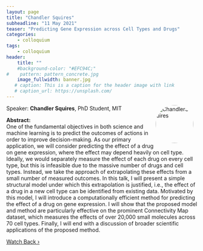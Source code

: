 ```yaml
---
layout: page
title: "Chandler Squires"
subheadline: "11 May 2021"
teaser: "Predicting Gene Expression across Cell Types and Drugs"
categories:
    - colloquium
tags:
    - colloquium
header:
    title: ""
    #background-color: "#EFC94C;"
#    pattern: pattern_concrete.jpg
    image_fullwidth: banner.jpg
   # caption: This is a caption for the header image with link
   # caption_url: https://unsplash.com/
---
```


 <img src="../people/ChandlerSquires.png"
     alt="ChandlerSquires"
     width="100"
     style="float: right; margin-right: 10px; border-radius:50%;" />


Speaker: **Chandler Squires**, PhD Student, MIT

**Abstract:** <br/>
One of the fundamental objectives in both science and machine learning is to predict the outcomes of actions in order to improve decision-making. As our primary application, we will consider predicting the effect of a drug on gene expression, where the effect may depend heavily on cell type.
 Ideally, we would separately measure the effect of each drug on every cell type, but this is infeasible due to the massive number of drugs and cell types. Instead, we take the approach of extrapolating these effects from a small number of measured outcomes. In this talk, I will present a simple structural model under which this extrapolation is justified, i.e., the effect of a drug in a new cell type can be identified from existing data. Motivated by this model, I will introduce a computationally efficient method for predicting the effect of a drug on gene expression. I will show that the proposed model and method are particularly effective on the prominent Connectivity Map dataset, which measures the effects of over 20,000 small molecules across 70 cell types. Finally, I will end with a discussion of broader scientific applications of the proposed method.


<a class="radius button small" href="https://drive.google.com/file/d/1dUVzLi43NNVgyPEF4JnK07laliUQKaiL/view?usp=sharing">Watch Back ›</a>

[1]: https://bereau.group/
[2]: /blog/
[9]: /contact/
[3]:https://github.com/undark-lab/swyft
[4]:https://arxiv.org/abs/2011.13951
[5]:http://www.mathben.com/
[6]:https://pubs.acs.org/doi/10.1021/acs.jctc.0c00981
[7]:https://github.com/Ensing-Laboratory/FABULOUS

